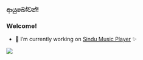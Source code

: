 ### ආයුබෝවන්! 
### Welcome!  

- 🔭 I’m currently working on [Sindu Music Player](https://github.com/UdithaIshan/sindu.git) ✨
<!--
**UdithaIshan/UdithaIshan** is a ✨ _special_ ✨ repository because its `README.md` (this file) appears on your GitHub profile.

Here are some ideas to get you started:

- 🔭 I’m currently working on ...
- 🌱 I’m currently learning ...
- 👯 I’m looking to collaborate on ...
- 🤔 I’m looking for help with ...
- 💬 Ask me about ...
- 📫 How to reach me: ...
- 😄 Pronouns: ...
- ⚡ Fun fact: ...
-->

<!--## My stats 📊-->
<!-- [![Top Langs](https://github-readme-stats.vercel.app/api/top-langs/?username=UdithaIshan&show_icons=true)](https://github.com/anuraghazra/github-readme-stats) -->


<!-- [![Anurag's github stats](https://github-readme-stats.vercel.app/api?username=UdithaIshan&show_icons=true)](https://github.com/anuraghazra/github-readme-stats) -->
<!--#### Stats:chart_with_upwards_trend: 
[![Anurag's github stats](https://github-readme-stats.vercel.app/api?username=UdithaIshan&show_icons=true)](https://github.com/anuraghazra/github-readme-stats)-->

![](https://komarev.com/ghpvc/?username=UdithaIshan&style=plastic&color=blueviolet) 
